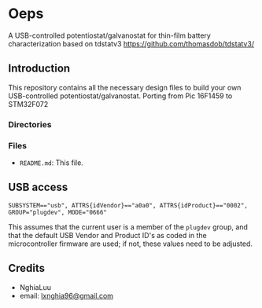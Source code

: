 # Oeps
A USB-controlled potentiostat/galvanostat for thin-film battery characterization based on tdstatv3
https://github.com/thomasdob/tdstatv3/


## Introduction
This repository contains all the necessary design files to build your own USB-controlled potentiostat/galvanostat.
Porting from Pic 16F1459 to STM32F072

### Directories


### Files
* `README.md`: This file.

## USB access
```
SUBSYSTEM=="usb", ATTRS{idVendor}=="a0a0", ATTRS{idProduct}=="0002", GROUP="plugdev", MODE="0666"
```
This assumes that the current user is a member of the `plugdev` group, and that the default USB Vendor and Product ID's
as coded in the microcontroller firmware are used; if not, these values need to be adjusted.

## Credits
* NghiaLuu
* email: lxnghia96@gmail.com


